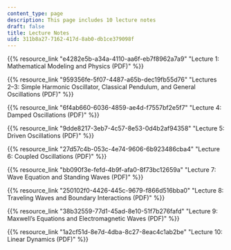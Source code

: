 ```yaml
---
content_type: page
description: This page includes 10 lecture notes
draft: false
title: Lecture Notes
uid: 311b8a27-7162-417d-8ab0-db1ce379098f
---
```

{{% resource_link "e4282e5b-a34a-4110-aa6f-eb7f8962a7a9" "Lecture 1: Mathematical Modeling and Physics (PDF)" %}}

{{% resource_link "959356fe-5f07-4487-a65b-dec19fb55d76" "Lectures 2–3: Simple Harmonic Oscillator, Classical Pendulum, and General Oscillations (PDF)" %}}

{{% resource_link "6f4ab660-6036-4859-ae4d-f7557bf2e5f7" "Lecture 4: Damped Oscillations (PDF)" %}}

{{% resource_link "9dde8217-3eb7-4c57-8e53-0d4b2af94358" "Lecture 5: Driven Oscillations (PDF)" %}}

{{% resource_link "27d57c4b-053c-4e74-9606-6b923486cba4" "Lecture 6: Coupled Oscillations (PDF)" %}}

{{% resource_link "bb090f3e-fefd-4b9f-afa0-8f73bc12659a" "Lecture 7: Wave Equation and Standing Waves (PDF)" %}}

{{% resource_link "250102f0-4426-445c-9679-f866d516bba0" "Lecture 8: Traveling Waves and Boundary Interactions (PDF)" %}}

{{% resource_link "38b32559-77d1-45ad-8e10-51f7b276fafd" "Lecture 9: Maxwell’s Equations and Electromagnetic Waves (PDF)" %}}

{{% resource_link "1a2cf51d-8e7d-4dba-8c27-8eac4c1ab2be" "Lecture 10: Linear Dynamics (PDF)" %}}